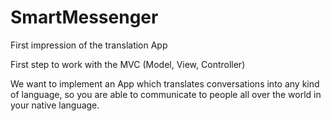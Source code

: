 # SmartMessenger
First impression of the translation App

First step to work with the MVC (Model, View, Controller)

We want to implement an App which translates conversations into any kind of language, so you are able to communicate to people all over the world in your native language.
